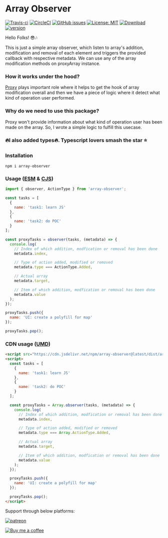 # Array Observer

[![Travis-ci](https://app.travis-ci.com/Haribalajiravi/array-observer.svg?branch=main)](https://app.travis-ci.com/Haribalajiravi/array-observer) [![CircleCI](https://circleci.com/gh/Haribalajiravi/array-observer.svg?style=svg)](https://circleci.com/gh/Haribalajiravi/array-observer) [![GitHub issues](https://img.shields.io/github/issues/Haribalajiravi/array-observer)](https://github.com/Haribalajiravi/array-observer/issues) [![License: MIT](https://img.shields.io/badge/License-MIT-yellow.svg)](https://opensource.org/licenses/MIT) [![Download](https://img.shields.io/github/downloads/haribalajiravi/array-observer/total.svg)](https://www.npmjs.com/package/array-observer) [![version](https://img.shields.io/npm/v/array-observer.svg)](https://www.npmjs.com/package/array-observer)

Hello Folks! 😎🎶

This is just a simple array observer, which listen to array's addition, modification and removal of each element and triggers the provided callback with respective metadata. We can use any of the array modification methods on proxyArray instance.

### How it works under the hood?

[Proxy](https://developer.mozilla.org/en-US/docs/Web/JavaScript/Reference/Global_Objects/Proxy) plays important role where it helps to get the hook of array modification overall and then we have a piece of logic where it detect what kind of operation user performed.

### Why do we need to use this package?

Proxy won't provide information about what kind of operation user has been made on the array. So, I wrote a simple logic to fulfill this usecase.

### 🔥I also added types🔥. Typescript lovers smash the star ⭐️

### Installation

```
npm i array-observer
```

### Usage ([ESM](https://datacadamia.com/web/javascript/module/esm) & [CJS](https://datacadamia.com/web/javascript/module/commonjs))

```javascript
import { observer, ActionType } from 'array-observer';

const tasks = [
  {
    name: 'task1: learn JS'
  },
  {
    name: 'task2: do POC'
  }
];

const proxyTasks = observer(tasks, (metadata) => {
  console.log(
    // Index of which addition, modfication or removal has been done
    metadata.index,

    // Type of action added, modified or removed
    metadata.type === ActionType.Added,

    // Actual array
    metadata.target,

    // Item of which addition, modfication or removal has been done
    metadata.value
  );
});

proxyTasks.push({
  name: 'UI: create a polyfill for map'
});

proxyTasks.pop();
```

### CDN usage ([UMD](https://datacadamia.com/web/javascript/module/umd))

```html
<script src="https://cdn.jsdelivr.net/npm/array-observer@latest/dist/array-observer.umd.js"></script>
<script>
  const tasks = [
    {
      name: 'task1: learn JS'
    },
    {
      name: 'task2: do POC'
    }
  ];

  const proxyTasks = Array.observer(tasks, (metadata) => {
    console.log(
      // Index of which addition, modfication or removal has been done
      metadata.index,

      // Type of action added, modified or removed
      metadata.type === Array.ActionType.Added,

      // Actual array
      metadata.target,

      // Item of which addition, modfication or removal has been done
      metadata.value
    );
  });

  proxyTasks.push({
    name: 'UI: create a polyfill for map'
  });

  proxyTasks.pop();
</script>
```

Support through below platforms:

[![patreon](https://img.shields.io/badge/%20-Become%20a%20patreon%3F-%23555555?logo=patreon&style=for-the-badge)](https://www.patreon.com/haribalajiravi)

[![Buy me a coffee](https://cdn.buymeacoffee.com/buttons/default-orange.png)](https://www.buymeacoffee.com/7xcFqmn)
